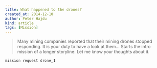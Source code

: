 ```yaml
---
title: What happened to the drones?
created_at: 2014-12-10
author: Peter Hajdu
kind: article
tags: [Mission]
---
```


 > Many mining companies reported that their mining drones stopped responding.  It is your duty to have
 > a look at them...
Starts the intro mission of a longer storyline.  Let me know your thoughts about it.

~~~
mission request drone_1
~~~

